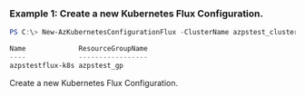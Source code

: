 ### Example 1: Create a new Kubernetes Flux Configuration.
```powershell
PS C:\> New-AzKubernetesConfigurationFlux -ClusterName azpstest_cluster_arc -ClusterType ConnectedClusters -Name azpstestflux-k8s -ResourceGroupName azpstest_gp -Namespace namespace-t01 -Scope 'cluster' -GitRepositoryUrl https://github.com/fluxcd/flux2-kustomize-helm-example -RepositoryRefBranch main -SourceKind 'GitRepository' -GitRepositorySyncIntervalInSecond 600 -GitRepositoryTimeoutInSecond 600 -Suspend:$false

Name             ResourceGroupName
----             -----------------
azpstestflux-k8s azpstest_gp
```

Create a new Kubernetes Flux Configuration.